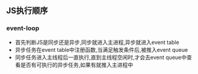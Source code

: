 ## JS执行顺序

### event-loop
* 首先判断JS是同步还是异步,同步就进入主进程,异步就进入event table
* 异步任务在event table中注册函数,当满足触发条件后,被推入event queue
* 同步任务进入主线程后一直执行,直到主线程空闲时,才会去event queue中查看是否有可执行的异步任务,如果有就推入主进程中


